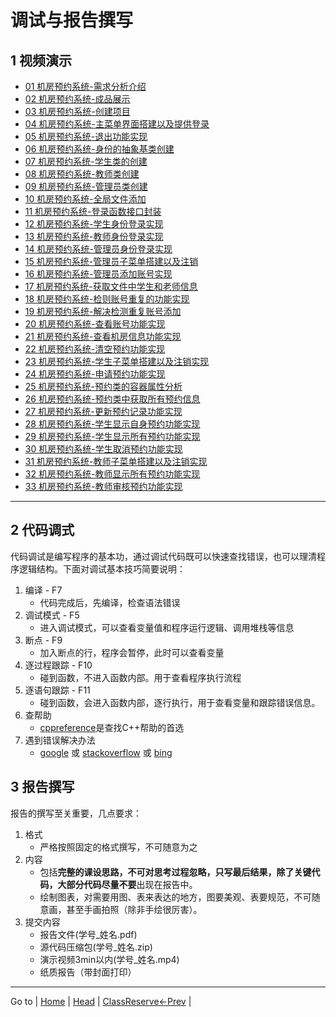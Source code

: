 # 调试与报告撰写

## 1 视频演示

- [01 机房预约系统-需求分析介绍](https://www.bilibili.com/video/BV1et411b73Z?p=282)
- [02 机房预约系统-成品展示](https://www.bilibili.com/video/BV1et411b73Z?p=283)
- [03 机房预约系统-创建项目](https://www.bilibili.com/video/BV1et411b73Z?p=284)
- [04 机房预约系统-主菜单界面搭建以及提供登录](https://www.bilibili.com/video/BV1et411b73Z?p=285)
- [05 机房预约系统-退出功能实现](https://www.bilibili.com/video/BV1et411b73Z?p=286)
- [06 机房预约系统-身份的抽象基类创建](https://www.bilibili.com/video/BV1et411b73Z?p=287)
- [07 机房预约系统-学生类的创建](https://www.bilibili.com/video/BV1et411b73Z?p=288)
- [08 机房预约系统-教师类创建](https://www.bilibili.com/video/BV1et411b73Z?p=289)
- [09 机房预约系统-管理员类创建](https://www.bilibili.com/video/BV1et411b73Z?p=290)
- [10 机房预约系统-全局文件添加](https://www.bilibili.com/video/BV1et411b73Z?p=291)
- [11 机房预约系统-登录函数接口封装](https://www.bilibili.com/video/BV1et411b73Z?[p=292)
- [12 机房预约系统-学生身份登录实现](https://www.bilibili.com/video/BV1et411b73Z?[p=293)
- [13 机房预约系统-教师身份登录实现](https://www.bilibili.com/video/BV1et411b73Z?[p=294)
- [14 机房预约系统-管理员身份登录实现](https://www.bilibili.com/video/BV1et411b73Z?p=295)
- [15 机房预约系统-管理员子菜单搭建以及注销](https://www.bilibili.com/video/BV1et411b73Z?p=296)
- [16 机房预约系统-管理员添加账号实现](https://www.bilibili.com/video/BV1et411b73Z?p=297)
- [17 机房预约系统-获取文件中学生和老师信息](https://www.bilibili.com/video/BV1et411b73Z?p=298)
- [18 机房预约系统-检则账号重复的功能实现](https://www.bilibili.com/video/BV1et411b73Z?p=299)
- [19 机房预约系统-解决检测重复账号添加](https://www.bilibili.com/video/BV1et411b73Z?p=300)
- [20 机房预约系统-查看账号功能实现](https://www.bilibili.com/video/BV1et411b73Z?p=301)
- [21 机房预约系统-查看机房信息功能实现](https://www.bilibili.com/video/BV1et411b73Z?p=302)
- [22 机房预约系统-清空预约功能实现](https://www.bilibili.com/video/BV1et411b73Z?p=303)
- [23 机房预约系统-学生子菜单搭建以及注销实现](https://www.bilibili.com/video/BV1et411b73Z?p=304)
- [24 机房预约系统-申请预约功能实现](https://www.bilibili.com/video/BV1et411b73Z?p=305)
- [25 机房预约系统-预约类的容器属性分析](https://www.bilibili.com/video/BV1et411b73Z?p=306)
- [26 机房预约系统-预约类中获取所有预约信息](https://www.bilibili.com/video/BV1et411b73Z?p=307)
- [27 机房预约系统-更新预约记录功能实现](https://www.bilibili.com/video/BV1et411b73Z?p=308)
- [28 机房预约系统-学生显示自身预约功能实现](https://www.bilibili.com/video/BV1et411b73Z?p=309)
- [29 机房预约系统-学生显示所有预约功能实现](https://www.bilibili.com/video/BV1et411b73Z?p=310)
- [30 机房预约系统-学生取消预约功能实现](https://www.bilibili.com/video/BV1et411b73Z?p=311)
- [31 机房预约系统-教师子菜单搭建以及注销实现](https://www.bilibili.com/video/BV1et411b73Z?p=312)
- [32 机房预约系统-教师显示所有预约功能实现](https://www.bilibili.com/video/BV1et411b73Z?p=313)
- [33 机房预约系统-教师审核预约功能实现](https://www.bilibili.com/video/BV1et411b73Z?p=314)
---

## 2 代码调式
代码调试是编写程序的基本功，通过调试代码既可以快速查找错误，也可以理清程序逻辑结构。下面对调试基本技巧简要说明：
1. 编译 - F7
	- 代码完成后，先编译，检查语法错误
2. 调试模式 - F5
	- 进入调试模式，可以查看变量值和程序运行逻辑、调用堆栈等信息
3. 断点 - F9
	- 加入断点的行，程序会暂停，此时可以查看变量
4. 逐过程跟踪 - F10
	- 碰到函数，不进入函数内部。用于查看程序执行流程
5. 逐语句跟踪 - F11
	- 碰到函数，会进入函数内部，逐行执行，用于查看变量和跟踪错误信息。
6. 查帮助
	- [cppreference](https://en.cppreference.com/w/)是查找C++帮助的首选
7. 遇到错误解决办法
	- [google](google.com) 或 [stackoverflow](https://stackoverflow.com/) 或 [bing](bing.com)


## 3 报告撰写

报告的撰写至关重要，几点要求：
1. 格式
	- 严格按照固定的格式撰写，不可随意为之
2. 内容
	- 包括**完整的课设思路，不可对思考过程忽略，只写最后结果，除了关键代码，大部分代码尽量不要**出现在报告中。
	- 绘制图表，对需要用图、表来表达的地方，图要美观、表要规范，不可随意画，甚至手画拍照（除非手绘很厉害）。
3. 提交内容
	- 报告文件(学号_姓名.pdf)
	- 源代码压缩包(学号_姓名.zip)
	- 演示视频3min以内(学号_姓名.mp4)
	- 纸质报告（带封面打印）
	

---

Go to | [Home](../README.md) | [Head](#调试与报告撰写) | [ClassReserve<-Prev](./D7_DesignGUI.md) | 